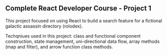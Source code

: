 <h2>Complete React Developer Course - Project 1</h2>

This project focused on using React to build a search feature for a fictional galactic assassin directory (rolodex). 

Techqniues used in this project: class and functional component construction, state management, uni-directional data flow, array methods (map and filter), and arrow function class methods.
